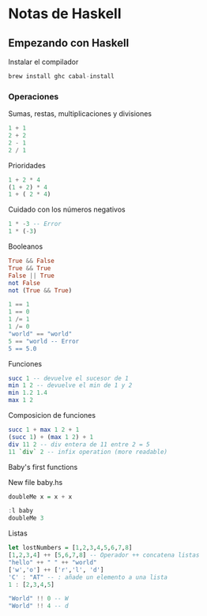 # Notas de Haskell

## Empezando con Haskell

Instalar el compilador

```haskell
brew install ghc cabal-install
```

### Operaciones

Sumas, restas, multiplicaciones y divisiones

```haskell
1 + 1
2 + 2
2 - 1
2 / 1
```

Prioridades

```haskell
1 + 2 * 4
(1 + 2) * 4
1 + ( 2 * 4)
```

Cuidado con los números negativos

```haskell
1 * -3 -- Error
1 * (-3)
```

Booleanos

```haskell
True && False
True && True
False || True
not False
not (True && True)
```

```haskell
1 == 1
1 == 0
1 /= 1
1 /= 0
"world" == "world"
5 == "world -- Error
5 == 5.0
```

Funciones

```haskell
succ 1 -- devuelve el sucesor de 1
min 1 2 -- devuelve el min de 1 y 2
min 1.2 1.4
max 1 2
```

Composicion de funciones

```haskell
succ 1 + max 1 2 + 1
(succ 1) + (max 1 2) + 1
div 11 2 -- div entera de 11 entre 2 = 5
11 `div` 2 -- infix operation (more readable)
```

Baby's first functions

New file baby.hs
```haskell
doubleMe x = x + x
```

```haskell
:l baby
doubleMe 3
```

Listas

```haskell
let lostNumbers = [1,2,3,4,5,6,7,8]
[1,2,3,4] ++ [5,6,7,8] -- Operador ++ concatena listas
"hello" ++ " " ++ "world"
['w','o'] ++ ['r','l', 'd']
'C' : "AT" -- : añade un elemento a una lista
1 : [2,3,4,5]
```

```haskell
"World" !! 0 -- W
"World" !! 4 -- d
```